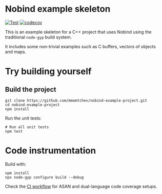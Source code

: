 # Nobind example skeleton

[![Test](https://github.com/mmomtchev/nobind-example-project/actions/workflows/run.yml/badge.svg)](https://github.com/mmomtchev/nobind-example-project/actions/workflows/run.yml)
[![codecov](https://codecov.io/gh/mmomtchev/nobind-example-project/graph/badge.svg?token=ruVsKSkq1X)](https://codecov.io/gh/mmomtchev/nobind-example-project)

This is an example skeleton for a C++ project that uses Nobind using the traditional `node-gyp` build system.

It includes some non-trivial examples such as C buffers, vectors of objects and maps.

# Try building yourself

## Build the project

```shell
git clone https://github.com/mmomtchev/nobind-example-project.git
cd nobind-example-project
npm install
```

Run the unit tests:
```shell
# Run all unit tests
npm test
```

# Code instrumentation

Build with:

```shell
npm install
npx node-gyp configure build --debug
```

Check the [CI workflow](https://github.com/mmomtchev/nobind-example-project/blob/main/.github/workflows/run.yml) for ASAN and dual-language code coverage setups.
